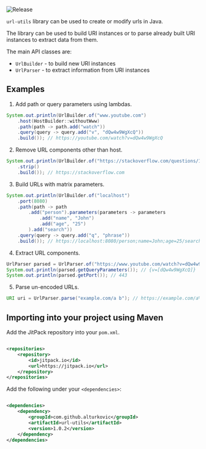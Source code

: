 ![Release](https://jitpack.io/v/alturkovic/url-utils.svg)

`url-utils` library can be used to create or modify urls in Java.

The library can be used to build URI instances or to parse already built URI instances to extract data from them.

The main API classes are:
 - `UrlBuilder` - to build new URI instances
 - `UrlParser` - to extract information from URI instances

## Examples

1. Add path or query parameters using lambdas.
```java
System.out.println(UrlBuilder.of("www.youtube.com")
    .host(HostBuilder::withoutWww)
    .path(path -> path.add("watch"))
    .query(query -> query.add("v", "dQw4w9WgXcQ"))
    .build()); // https://youtube.com/watch?v=dQw4w9WgXcQ
```

2. Remove URL components other than host.
```java
System.out.println(UrlBuilder.of("https://stackoverflow.com/questions/1732348/regex-match-open-tags-except-xhtml-self-contained-tags/1732454#1732454")
    .strip()
    .build()); // https://stackoverflow.com
```

3. Build URLs with matrix parameters.
```java
System.out.println(UrlBuilder.of("localhost")
    .port(8080)
    .path(path -> path
        .add("person").parameters(parameters -> parameters
            .add("name", "John")
            .add("age", "25")
        ).add("search"))
    .query(query -> query.add("q", "phrase"))
    .build()); // https://localhost:8080/person;name=John;age=25/search?q=phrase
```

4. Extract URL components.
```java
UrlParser parsed = UrlParser.of("https://www.youtube.com/watch?v=dQw4w9WgXcQ");
System.out.println(parsed.getQueryParameters()); // {v=[dQw4w9WgXcQ]}
System.out.println(parsed.getPort()); // 443
```
5. Parse un-encoded URLs.
```java
URI uri = UrlParser.parse("example.com/a b"); // https://example.com/a%20b
```

## Importing into your project using Maven

Add the JitPack repository into your `pom.xml`.

```xml

<repositories>
    <repository>
        <id>jitpack.io</id>
        <url>https://jitpack.io</url>
    </repository>
</repositories>
```

Add the following under your `<dependencies>`:

```xml

<dependencies>
    <dependency>
        <groupId>com.github.alturkovic</groupId>
        <artifactId>url-utils</artifactId>
        <version>1.0.2</version>
    </dependency>
</dependencies>
```